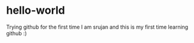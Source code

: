# hello-world
Trying github for the first time
I am srujan and this is my first time learning github :)
